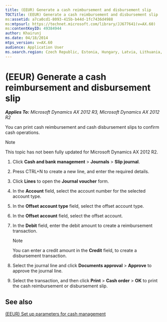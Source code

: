 ```yaml
---
title: (EEUR) Generate a cash reimbursement and disbursement slip
TOCTitle: (EEUR) Generate a cash reimbursement and disbursement slip
ms:assetid: a7ca0cd1-8093-415b-b44d-1fc7436d4988
ms:mtpsurl: https://technet.microsoft.com/library/JJ677641(v=AX.60)
ms:contentKeyID: 49384944
author: Khairunj
ms.date: 04/18/2014
mtps_version: v=AX.60
audience: Application User
ms.search.region: Czech Republic, Estonia, Hungary, Latvia, Lithuania, Poland, Russia
---
```


# (EEUR) Generate a cash reimbursement and disbursement slip 


_**Applies To:** Microsoft Dynamics AX 2012 R3, Microsoft Dynamics AX 2012 R2_

You can print cash reimbursement and cash disbursement slips to confirm cash operations.


> [!NOTE]
> <P>This topic has not been fully updated for Microsoft Dynamics AX 2012 R2.</P>



1.  Click **Cash and bank management** \> **Journals** \> **Slip journal**.

2.  Press CTRL+N to create a new line, and enter the required details.

3.  Click **Lines** to open the **Journal voucher** form.

4.  In the **Account** field, select the account number for the selected account type.

5.  In the **Offset account type** field, select the offset account type.

6.  In the **Offset account** field, select the offset account.

7.  In the **Debit** field, enter the debit amount to create a reimbursement transaction.
    

    > [!NOTE]
    > <P>You can enter a credit amount in the <STRONG>Credit</STRONG> field, to create a disbursement transaction.</P>



8.  Select the journal line and click **Documents approval** \> **Approve** to approve the journal line.

9.  Select the transaction, and then click **Print** \> **Cash order** \> **OK** to print the cash reimbursement or disbursement slip.

## See also

[(EEUR) Set up parameters for cash management](eeur-set-up-parameters-for-cash-management.md)

  


